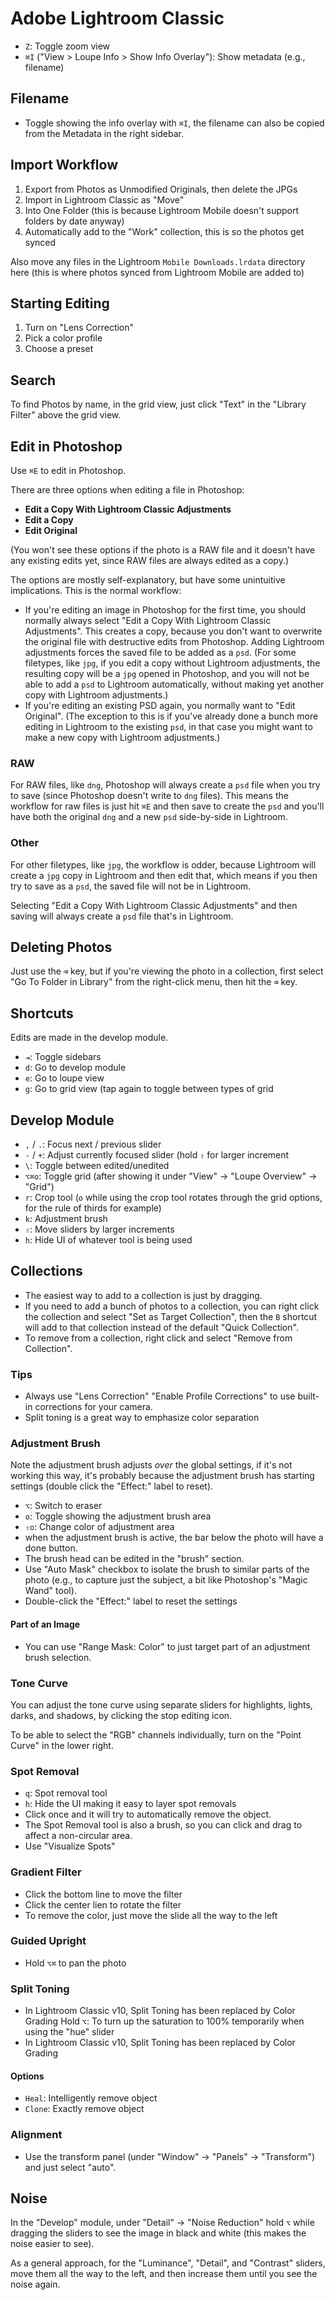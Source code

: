 # Adobe Lightroom Classic

- `Z`: Toggle zoom view
- `⌘I` ("View > Loupe Info > Show Info Overlay"): Show metadata (e.g., filename)

## Filename

- Toggle showing the info overlay with `⌘I`, the filename can also be copied from the Metadata in the right sidebar.

## Import Workflow

1. Export from Photos as Unmodified Originals, then delete the JPGs
2. Import in Lightroom Classic as "Move"
3. Into One Folder (this is because Lightroom Mobile doesn't support folders by date anyway)
4. Automatically add to the "Work" collection, this is so the photos get synced

Also move any files in the Lightroom `Mobile Downloads.lrdata` directory here (this is where photos synced from Lightroom Mobile are added to)

## Starting Editing

1. Turn on "Lens Correction"
2. Pick a color profile
3. Choose a preset

## Search

To find Photos by name, in the grid view, just click "Text" in the "Library Filter" above the grid view.

## Edit in Photoshop

Use `⌘E` to edit in Photoshop. 

There are three options when editing a file in Photoshop:

- **Edit a Copy With Lightroom Classic Adjustments**
- **Edit a Copy**
- **Edit Original**

(You won't see these options if the photo is a RAW file and it doesn't have any existing edits yet, since RAW files are always edited as a copy.)

The options are mostly self-explanatory, but have some unintuitive implications. This is the normal workflow:

- If you're editing an image in Photoshop for the first time, you should normally always select "Edit a Copy With Lightroom Classic Adjustments". This creates a copy, because you don't want to overwrite the original file with destructive edits from Photoshop. Adding Lightroom adjustments forces the saved file to be added as a `psd`. (For some filetypes, like `jpg`, if you edit a copy without Lightroom adjustments, the resulting copy will be a `jpg` opened in Photoshop, and you will not be able to add a `psd` to Lightroom automatically, without making yet another copy with Lightroom adjustments.)
- If you're editing an existing PSD again, you normally want to "Edit Original". (The exception to this is if you've already done a bunch more editing in Lightroom to the existing `psd`, in that case you might want to make a new copy with Lightroom adjustments.)

### RAW

For RAW files, like `dng`, Photoshop will always create a `psd` file when you try to save (since Photoshop doesn't write to `dng` files). This means the workflow for raw files is just hit `⌘E` and then save to create the `psd` and you'll have both the original `dng` and a new `psd` side-by-side in Lightroom.

### Other

For other filetypes, like `jpg`, the workflow is odder, because Lightroom will create a `jpg` copy in Lightroom and then edit that, which means if you then try to save as a `psd`, the saved file will not be in Lightroom.

Selecting "Edit a Copy With Lightroom Classic Adjustments" and then saving will always create a `psd` file that's in Lightroom.

## Deleting Photos

Just use the `⌫` key, but if you're viewing the photo in a collection, first select "Go To Folder in Library" from the right-click menu, then hit the `⌫` key.

## Shortcuts

Edits are made in the develop module.

- `⇥`: Toggle sidebars
- `d`: Go to develop module
- `e`: Go to loupe view
- `g`: Go to grid view (tap again to toggle between types of grid

## Develop Module

- `,` / `.`: Focus next / previous slider
- `-` / `+`: Adjust currently focused slider (hold `⇧` for larger increment
- `\`: Toggle between edited/unedited
- `⌥⌘o`: Toggle grid (after showing it under "View" -> "Loupe Overview" -> "Grid")
- `r`: Crop tool (`o` while using the crop tool rotates through the grid options, for the rule of thirds for example)
- `k`: Adjustment brush
- `⇧`: Move sliders by larger increments
- `h`: Hide UI of whatever tool is being used

## Collections

- The easiest way to add to a collection is just by dragging.
- If you need to add a bunch of photos to a collection, you can right click the collection and select "Set as Target Collection", then the `B` shortcut will add to that collection instead of the default "Quick Collection".
- To remove from a collection, right click and select "Remove from Collection".

### Tips

- Always use "Lens Correction" "Enable Profile Corrections" to use built-in corrections for your camera.
- Split toning is a great way to emphasize color separation

### Adjustment Brush

Note the adjustment brush adjusts *over* the global settings, if it's not working this way, it's probably because the adjustment brush has starting settings (double click the "Effect:" label to reset).

- `⌥`: Switch to eraser
- `o`: Toggle showing the adjustment brush area
- `⇧o`: Change color of adjustment area
- when the adjustment brush is active, the bar below the photo will have a done button.
- The brush head can be edited in the "brush" section.
- Use "Auto Mask" checkbox to isolate the brush to similar parts of the photo (e.g., to capture just the subject, a bit like Photoshop's "Magic Wand" tool).
- Double-click the "Effect:" label to reset the settings

#### Part of an Image

- You can use "Range Mask: Color" to just target part of an adjustment brush selection.

### Tone Curve

You can adjust the tone curve using separate sliders for highlights, lights, darks, and shadows, by clicking the stop editing icon.

To be able to select the "RGB" channels individually, turn on the "Point Curve" in the lower right.

### Spot Removal

- `q`: Spot removal tool
- `h`: Hide the UI making it easy to layer spot removals
- Click once and it will try to automatically remove the object.
- The Spot Removal tool is also a brush, so you can click and drag to affect a non-circular area.
- Use "Visualize Spots"

### Gradient Filter

- Click the bottom line to move the filter
- Click the center lien to rotate the filter
- To remove the color, just move the slide all the way to the left

### Guided Upright

- Hold `⌥⌘` to pan the photo

### Split Toning

- In Lightroom Classic v10, Split Toning has been replaced by Color Grading Hold `⌥`: To turn up the saturation to 100% temporarily when using the "hue" slider
- In Lightroom Classic v10, Split Toning has been replaced by Color Grading

#### Options

- `Heal`: Intelligently remove object
- `Clone`: Exactly remove object

### Alignment

- Use the transform panel (under "Window" -> "Panels" -> "Transform") and just select "auto".

## Noise

In the "Develop" module, under "Detail" -> "Noise Reduction" hold `⌥` while dragging the sliders to see the image in black and white (this makes the noise easier to see).

As a general approach, for the "Luminance", "Detail", and "Contrast" sliders, move them all the way to the left, and then increase them until you see the noise again.
